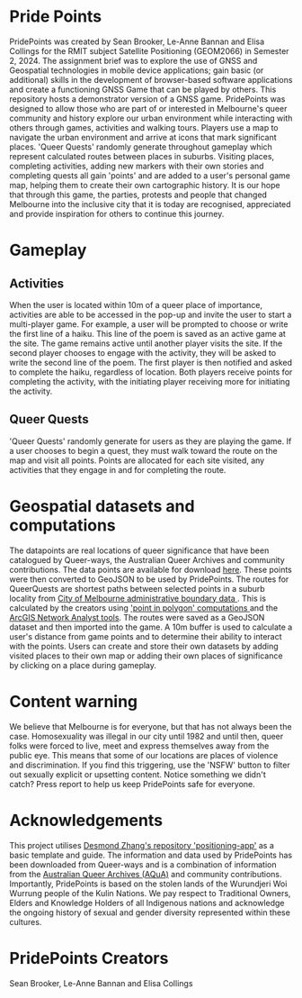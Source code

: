 # Pride Points
PridePoints was created by Sean Brooker, Le-Anne Bannan and Elisa Collings for the RMIT subject Satellite Positioning (GEOM2066) in Semester 2, 2024. The assignment brief was to explore the use of GNSS and Geospatial technologies in mobile device applications; gain basic (or additional) skills in the development of browser-based software applications and create a functioning GNSS Game that can be played by others. This repository hosts a demonstrator version of a GNSS game. PridePoints was designed to allow those who are part of or interested in Melbourne's queer community and history explore our urban environment while interacting with others through games, activities and walking tours. Players use a map to navigate the urban environment and arrive at icons that mark significant places. 'Queer Quests' randomly generate throughout gameplay which represent calculated routes between places in suburbs. Visiting places, completing activities, adding new markers with their own stories and completing quests all gain 'points' and are added to a user's personal game map, helping them to create their own cartographic history. It is our hope that through this game, the parties, protests and people that changed Melbourne into the inclusive city that it is today are recognised, appreciated and provide inspiration for others to continue this journey.

# Gameplay
## Activities
When the user is located within 10m of a queer place of importance, activities are able to be accessed in the pop-up and invite the user to start a multi-player game. For example, a user will be prompted to choose or write the first line of a haiku. This line of the poem is saved as an active game at the site. The game remains active until another player visits the site. If the second player chooses to engage with the activity, they will be asked to write the second line of the poem. The first player is then notified and asked to complete the haiku, regardless of location. Both players receive points for completing the activity, with the initiating player receiving more for initiating the activity. 

## Queer Quests
'Queer Quests' randomly generate for users as they are playing the game. If a user chooses to begin a quest, they must walk toward the route on the map and visit all points. Points are allocated for each site visited, any activities that they engage in and for completing the route.

# Geospatial datasets and computations
The datapoints are real locations of queer significance that have been catalogued by Queer-ways, the Australian Queer Archives and community contributions. The data points are available for download <a href="https://www.google.com.au/maps/d/viewer?mid=1fk0pM4upCuMEp9bCe7g4EllH9NCfWdN9&femb=1&ll=-37.832573479824525%2C144.9480372282166&z=12">here</a>. These points were then converted to GeoJSON to be used by PridePoints. The routes for QueerQuests are shortest paths between selected points in a suburb locality from <a href="https://data.melbourne.vic.gov.au/pages/home/"> City of Melbourne administrative boundary data </a>. This is calculated by the creators using <a href="https://pro.arcgis.com/en/pro-app/latest/help/data/tables/find-what-is-inside-a-polygon.htm">'point in polygon' computations </a> and the <a href = "https://pro.arcgis.com/en/pro-app/latest/help/analysis/networks/route-tutorial.htm">ArcGIS Network Analyst tools</a>. The routes were saved as a GeoJSON dataset and then imported into the game. A 10m buffer is used to calculate a user's distance from game points and to determine their ability to interact with the points. Users can create and store their own datasets by adding visited places to their own map or adding their own places of significance by clicking on a place during gameplay.

# Content warning
 We believe that Melbourne is for everyone, but that has not always been the case. Homosexuality was illegal in our city until 1982 and until then, queer folks were forced to live, meet and express themselves away from the public eye. This means that some of our locations are places of violence and discrimination. If you find this triggering, use the 'NSFW' button to filter out sexually explicit or upsetting content. Notice something we didn't catch? Press report to help us keep PridePoints safe for everyone.

# Acknowledgements
This project utilises <a href ="https://github.com/zjjdes/position-app">Desmond Zhang's repository 'positioning-app'</a> as a basic template and guide. The information and data used by PridePoints has been downloaded from Queer-ways and is a combination of information from the <a href="https://queerarchives.org.au/">Australian Queer Archives (AQuA)</a> and community contributions. Importantly, PridePoints is based on the stolen lands of the Wurundjeri Woi Wurrung people of the Kulin Nations. We pay respect to Traditional Owners, Elders and Knowledge Holders of all Indigenous nations and acknowledge the ongoing history of sexual and gender diversity represented within these cultures.

# PridePoints Creators 
Sean Brooker, Le-Anne Bannan and Elisa Collings
